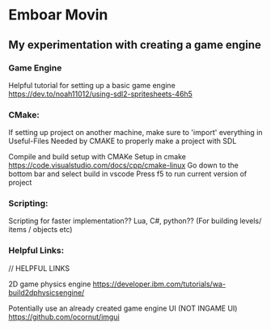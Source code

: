 # Emboar Movin
## My experimentation with creating a game engine

### Game Engine
Helpful tutorial for setting up a basic game engine
https://dev.to/noah11012/using-sdl2-spritesheets-46h5

### CMake:

If setting up project on another machine, make sure to 'import' everything in Useful-Files
Needed by CMAKE to properly make a project with SDL

Compile and build setup with CMAKe
Setup in cmake
https://code.visualstudio.com/docs/cpp/cmake-linux
Go down to the bottom bar and select build in vscode
Press f5 to run current version of project

### Scripting:

Scripting for faster implementation?? Lua, C#, python?? (For building levels/ items / objects etc)

### Helpful Links:

// HELPFUL LINKS

2D game physics engine
https://developer.ibm.com/tutorials/wa-build2dphysicsengine/ 

Potentially use an already created game engine UI (NOT INGAME UI)
https://github.com/ocornut/imgui 
